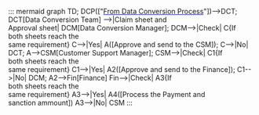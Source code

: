 ::: mermaid
 graph TD;
DCP(["<span style='text-decoration: underline; text-decoration-color: Blue;'>From Data Conversion Process</span>"])-->DCT;
 DCT[Data Conversion Team] -->|Claim sheet and<br> Approval sheet| DCM[Data Conversion Manager];
DCM-->|Check| C{If <br>both sheets reach the <br>same requirement}
C-->|Yes| A([Approve and send to the CSM]);
C-->|No| DCT;
A-->CSM[Customer Support Manager];
CSM-->|Check| C1{If <br>both sheets reach the <br>same requirement}
C1-->|Yes| A2([Approve and send to the Finance]);
C1-->|No| DCM;
A2-->Fin[Finance]
Fin-->|Check| A3{If <br>both sheets reach the <br>same requirement}
A3-->|Yes| A4([Process the Payment and<br> sanction ammount])
A3-->|No| CSM
:::
